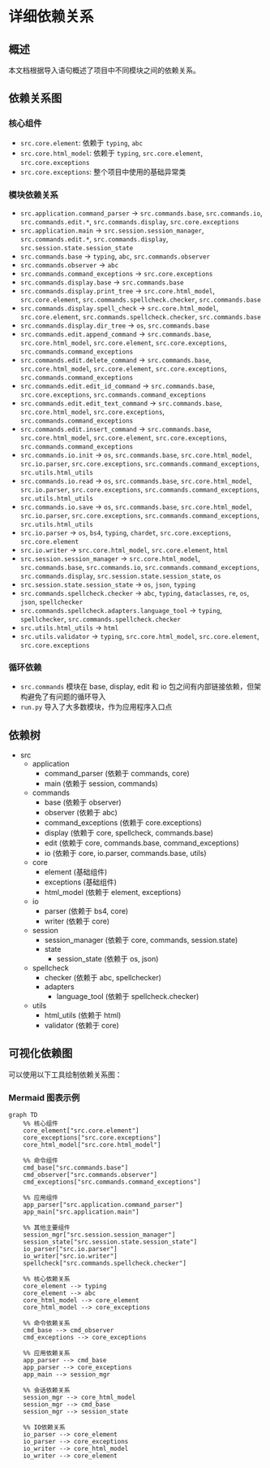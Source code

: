 # 详细依赖关系

## 概述

本文档根据导入语句概述了项目中不同模块之间的依赖关系。

## 依赖关系图

### 核心组件

- `src.core.element`: 依赖于 `typing`, `abc`
- `src.core.html_model`: 依赖于 `typing`, `src.core.element`, `src.core.exceptions`
- `src.core.exceptions`: 整个项目中使用的基础异常类

### 模块依赖关系

- `src.application.command_parser` → `src.commands.base`, `src.commands.io`, `src.commands.edit.*`, `src.commands.display`, `src.core.exceptions`
- `src.application.main` → `src.session.session_manager`, `src.commands.edit.*`, `src.commands.display`, `src.session.state.session_state`
- `src.commands.base` → `typing`, `abc`, `src.commands.observer`
- `src.commands.observer` → `abc`
- `src.commands.command_exceptions` → `src.core.exceptions`
- `src.commands.display.base` → `src.commands.base`
- `src.commands.display.print_tree` → `src.core.html_model`, `src.core.element`, `src.commands.spellcheck.checker`, `src.commands.base`
- `src.commands.display.spell_check` → `src.core.html_model`, `src.core.element`, `src.commands.spellcheck.checker`, `src.commands.base`
- `src.commands.display.dir_tree` → `os`, `src.commands.base`
- `src.commands.edit.append_command` → `src.commands.base`, `src.core.html_model`, `src.core.element`, `src.core.exceptions`, `src.commands.command_exceptions`
- `src.commands.edit.delete_command` → `src.commands.base`, `src.core.html_model`, `src.core.element`, `src.core.exceptions`, `src.commands.command_exceptions`
- `src.commands.edit.edit_id_command` → `src.commands.base`, `src.core.exceptions`, `src.commands.command_exceptions`
- `src.commands.edit.edit_text_command` → `src.commands.base`, `src.core.html_model`, `src.core.exceptions`, `src.commands.command_exceptions`
- `src.commands.edit.insert_command` → `src.commands.base`, `src.core.html_model`, `src.core.element`, `src.core.exceptions`, `src.commands.command_exceptions`
- `src.commands.io.init` → `os`, `src.commands.base`, `src.core.html_model`, `src.io.parser`, `src.core.exceptions`, `src.commands.command_exceptions`, `src.utils.html_utils`
- `src.commands.io.read` → `os`, `src.commands.base`, `src.core.html_model`, `src.io.parser`, `src.core.exceptions`, `src.commands.command_exceptions`, `src.utils.html_utils`
- `src.commands.io.save` → `os`, `src.commands.base`, `src.core.html_model`, `src.io.parser`, `src.core.exceptions`, `src.commands.command_exceptions`, `src.utils.html_utils`
- `src.io.parser` → `os`, `bs4`, `typing`, `chardet`, `src.core.exceptions`, `src.core.element`
- `src.io.writer` → `src.core.html_model`, `src.core.element`, `html`
- `src.session.session_manager` → `src.core.html_model`, `src.commands.base`, `src.commands.io`, `src.commands.command_exceptions`, `src.commands.display`, `src.session.state.session_state`, `os`
- `src.session.state.session_state` → `os`, `json`, `typing`
- `src.commands.spellcheck.checker` → `abc`, `typing`, `dataclasses`, `re`, `os`, `json`, `spellchecker`
- `src.commands.spellcheck.adapters.language_tool` → `typing`, `spellchecker`, `src.commands.spellcheck.checker`
- `src.utils.html_utils` → `html`
- `src.utils.validator` → `typing`, `src.core.html_model`, `src.core.element`, `src.core.exceptions`

### 循环依赖

- `src.commands` 模块在 base, display, edit 和 io 包之间有内部链接依赖，但架构避免了有问题的循环导入
- `run.py` 导入了大多数模块，作为应用程序入口点

## 依赖树

- src
  - application
    - command_parser (依赖于 commands, core)
    - main (依赖于 session, commands)
  - commands
    - base (依赖于 observer)
    - observer (依赖于 abc)
    - command_exceptions (依赖于 core.exceptions)
    - display (依赖于 core, spellcheck, commands.base)
    - edit (依赖于 core, commands.base, command_exceptions)
    - io (依赖于 core, io.parser, commands.base, utils)
  - core
    - element (基础组件)
    - exceptions (基础组件)
    - html_model (依赖于 element, exceptions)
  - io
    - parser (依赖于 bs4, core)
    - writer (依赖于 core)
  - session
    - session_manager (依赖于 core, commands, session.state)
    - state
      - session_state (依赖于 os, json)
  - spellcheck
    - checker (依赖于 abc, spellchecker)
    - adapters
      - language_tool (依赖于 spellcheck.checker)
  - utils
    - html_utils (依赖于 html)
    - validator (依赖于 core)

## 可视化依赖图

可以使用以下工具绘制依赖关系图：

### Mermaid 图表示例

```mermaid
graph TD
    %% 核心组件
    core_element["src.core.element"]
    core_exceptions["src.core.exceptions"]
    core_html_model["src.core.html_model"]
  
    %% 命令组件
    cmd_base["src.commands.base"]
    cmd_observer["src.commands.observer"]
    cmd_exceptions["src.commands.command_exceptions"]
  
    %% 应用组件
    app_parser["src.application.command_parser"]
    app_main["src.application.main"]
  
    %% 其他主要组件
    session_mgr["src.session.session_manager"]
    session_state["src.session.state.session_state"]
    io_parser["src.io.parser"]
    io_writer["src.io.writer"]
    spellcheck["src.commands.spellcheck.checker"]
  
    %% 核心依赖关系
    core_element --> typing
    core_element --> abc
    core_html_model --> core_element
    core_html_model --> core_exceptions
  
    %% 命令依赖关系
    cmd_base --> cmd_observer
    cmd_exceptions --> core_exceptions
  
    %% 应用依赖关系
    app_parser --> cmd_base
    app_parser --> core_exceptions
    app_main --> session_mgr
  
    %% 会话依赖关系
    session_mgr --> core_html_model
    session_mgr --> cmd_base
    session_mgr --> session_state
  
    %% IO依赖关系
    io_parser --> core_element
    io_parser --> core_exceptions
    io_writer --> core_html_model
    io_writer --> core_element
```
